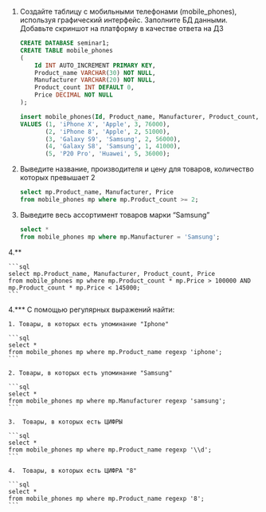 1. Создайте таблицу с мобильными телефонами (mobile_phones), используя графический интерфейс. Заполните БД данными. Добавьте скриншот на платформу в качестве ответа на ДЗ

    ```sql
    CREATE DATABASE seminar1;
    CREATE TABLE mobile_phones
    (
        Id INT AUTO_INCREMENT PRIMARY KEY,
        Product_name VARCHAR(30) NOT NULL,
        Manufacturer VARCHAR(20) NOT NULL,
        Product_count INT DEFAULT 0,
        Price DECIMAL NOT NULL
    );

    insert mobile_phones(Id, Product_name, Manufacturer, Product_count, Price)
    VALUES (1, 'iPhone X', 'Apple', 3, 76000),
           (2, 'iPhone 8', 'Apple', 2, 51000),
           (3, 'Galaxy S9', 'Samsung', 2, 56000),
           (4, 'Galaxy S8', 'Samsung', 1, 41000),
           (5, 'P20 Pro', 'Huawei', 5, 36000);
    ```

2. Выведите название, производителя и цену для товаров, количество которых превышает 2

    ```sql
    select mp.Product_name, Manufacturer, Price
    from mobile_phones mp where mp.Product_count >= 2;
    ```

3.  Выведите весь ассортимент товаров марки “Samsung”

    ```sql
    select *
    from mobile_phones mp where mp.Manufacturer = 'Samsung';
    ```
4.** 

    ```sql
    select mp.Product_name, Manufacturer, Product_count, Price
    from mobile_phones mp where mp.Product_count * mp.Price > 100000 AND mp.Product_count * mp.Price < 145000;
    ```

4.***  С помощью регулярных выражений найти:

    1. Товары, в которых есть упоминание "Iphone"

    ```sql
    select *
    from mobile_phones mp where mp.Product_name regexp 'iphone';
    ```

    2. Товары, в которых есть упоминание "Samsung"

    ```sql
    select *
    from mobile_phones mp where mp.Manufacturer regexp 'samsung';
    ```

    3.  Товары, в которых есть ЦИФРЫ

    ```sql
    select *
    from mobile_phones mp where mp.Product_name regexp '\\d';
    ```

    4.  Товары, в которых есть ЦИФРА "8"

    ```sql
    select *
    from mobile_phones mp where mp.Product_name regexp '8';
    ```
